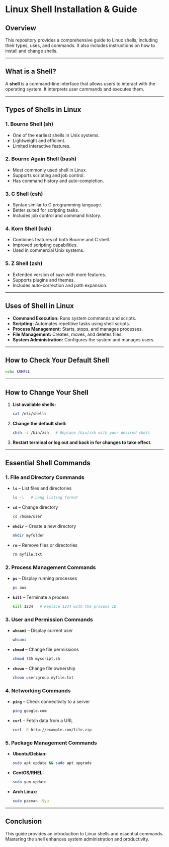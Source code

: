 # Linux Shell Installation & Guide

## Overview
This repository provides a comprehensive guide to Linux shells, including their types, uses, and commands. It also includes instructions on how to install and change shells.

---

## What is a Shell?
A **shell** is a command-line interface that allows users to interact with the operating system. It interprets user commands and executes them.

---

## Types of Shells in Linux

### 1. **Bourne Shell (sh)**
- One of the earliest shells in Unix systems.
- Lightweight and efficient.
- Limited interactive features.

### 2. **Bourne Again Shell (bash)**
- Most commonly used shell in Linux.
- Supports scripting and job control.
- Has command history and auto-completion.

### 3. **C Shell (csh)**
- Syntax similar to C programming language.
- Better suited for scripting tasks.
- Includes job control and command history.

### 4. **Korn Shell (ksh)**
- Combines features of both Bourne and C shell.
- Improved scripting capabilities.
- Used in commercial Unix systems.

### 5. **Z Shell (zsh)**
- Extended version of `bash` with more features.
- Supports plugins and themes.
- Includes auto-correction and path expansion.

---

## Uses of Shell in Linux
- **Command Execution:** Runs system commands and scripts.
- **Scripting:** Automates repetitive tasks using shell scripts.
- **Process Management:** Starts, stops, and manages processes.
- **File Management:** Creates, moves, and deletes files.
- **System Administration:** Configures the system and manages users.

---

## How to Check Your Default Shell
```sh
echo $SHELL
```

---

## How to Change Your Shell
1. **List available shells:**
   ```sh
   cat /etc/shells
   ```

2. **Change the default shell:**
   ```sh
   chsh -s /bin/zsh   # Replace /bin/zsh with your desired shell
   ```

3. **Restart terminal or log out and back in for changes to take effect.**

---

## Essential Shell Commands

### 1. **File and Directory Commands**
- **`ls`** – List files and directories
  ```sh
  ls -l   # Long listing format
  ```
- **`cd`** – Change directory
  ```sh
  cd /home/user
  ```
- **`mkdir`** – Create a new directory
  ```sh
  mkdir myfolder
  ```
- **`rm`** – Remove files or directories
  ```sh
  rm myfile.txt
  ```

### 2. **Process Management Commands**
- **`ps`** – Display running processes
  ```sh
  ps aux
  ```
- **`kill`** – Terminate a process
  ```sh
  kill 1234   # Replace 1234 with the process ID
  ```

### 3. **User and Permission Commands**
- **`whoami`** – Display current user
  ```sh
  whoami
  ```
- **`chmod`** – Change file permissions
  ```sh
  chmod 755 myscript.sh
  ```
- **`chown`** – Change file ownership
  ```sh
  chown user:group myfile.txt
  ```

### 4. **Networking Commands**
- **`ping`** – Check connectivity to a server
  ```sh
  ping google.com
  ```
- **`curl`** – Fetch data from a URL
  ```sh
  curl -O http://example.com/file.zip
  ```

### 5. **Package Management Commands**
- **Ubuntu/Debian:**
  ```sh
  sudo apt update && sudo apt upgrade
  ```
- **CentOS/RHEL:**
  ```sh
  sudo yum update
  ```
- **Arch Linux:**
  ```sh
  sudo pacman -Syu
  ```

---

## Conclusion
This guide provides an introduction to Linux shells and essential commands. Mastering the shell enhances system administration and productivity.

